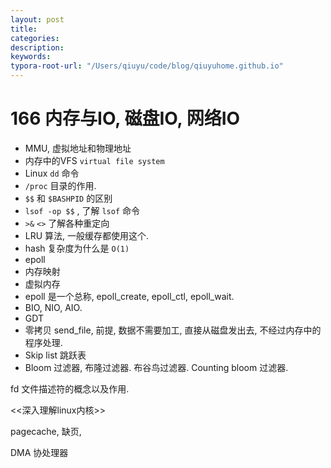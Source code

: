 ```yaml
---
layout: post
title: 
categories: 
description: 
keywords: 
typora-root-url: "/Users/qiuyu/code/blog/qiuyuhome.github.io"
---
```


# 166 内存与IO, 磁盘IO, 网络IO

*   MMU, 虚拟地址和物理地址
*   内存中的VFS `virtual file system`
*   Linux `dd` 命令
*   `/proc` 目录的作用.
*   `$$` 和 `$BASHPID` 的区别
*   `lsof -op $$` , 了解 `lsof` 命令
*   `>&` `<>` 了解各种重定向
*   LRU 算法, 一般缓存都使用这个. 
*   hash 复杂度为什么是 `O(1)`
*   epoll
*   内存映射
*   虚拟内存
*   epoll 是一个总称, epoll_create, epoll_ctl, epoll_wait. 
*   BIO, NIO, AIO.
*   GDT
*   零拷贝 send_file, 前提, 数据不需要加工, 直接从磁盘发出去, 不经过内存中的程序处理. 
*   Skip list 跳跃表
*   Bloom 过滤器, 布隆过滤器. 布谷鸟过滤器. Counting bloom 过滤器.



fd 文件描述符的概念以及作用. 





<<深入理解linux内核>>

pagecache, 缺页, 

DMA 协处理器

